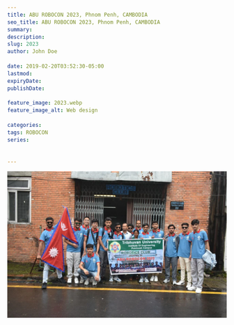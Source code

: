 ```yaml
---
title: ABU ROBOCON 2023, Phnom Penh, CAMBODIA
seo_title: ABU ROBOCON 2023, Phnom Penh, CAMBODIA
summary:
description:
slug: 2023
author: John Doe

date: 2019-02-20T03:52:30-05:00
lastmod: 
expiryDate: 
publishDate: 

feature_image: 2023.webp
feature_image_alt: Web design

categories:
tags: ROBOCON
series:


---
```


![Alt text](photo_6280687211775112622_y.webp)
